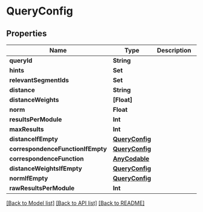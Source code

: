 # QueryConfig

## Properties
Name | Type | Description | Notes
------------ | ------------- | ------------- | -------------
**queryId** | **String** |  | [optional] 
**hints** | **Set<String>** |  | [optional] 
**relevantSegmentIds** | **Set<String>** |  | [optional] 
**distance** | **String** |  | [optional] 
**distanceWeights** | **[Float]** |  | [optional] 
**norm** | **Float** |  | [optional] 
**resultsPerModule** | **Int** |  | [optional] 
**maxResults** | **Int** |  | [optional] 
**distanceIfEmpty** | [**QueryConfig**](QueryConfig.md) |  | [optional] 
**correspondenceFunctionIfEmpty** | [**QueryConfig**](QueryConfig.md) |  | [optional] 
**correspondenceFunction** | [**AnyCodable**](.md) |  | [optional] 
**distanceWeightsIfEmpty** | [**QueryConfig**](QueryConfig.md) |  | [optional] 
**normIfEmpty** | [**QueryConfig**](QueryConfig.md) |  | [optional] 
**rawResultsPerModule** | **Int** |  | [optional] 

[[Back to Model list]](../README.md#documentation-for-models) [[Back to API list]](../README.md#documentation-for-api-endpoints) [[Back to README]](../README.md)


